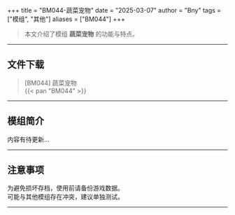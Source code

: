 +++
title = "BM044-蔬菜宠物"
date = "2025-03-07"
author = "Bny"
tags = ["模组", "其他"]
aliases = ["BM044"]
+++

> 本文介绍了模组 **蔬菜宠物** 的功能与特点。

---

## 文件下载

> [BM044] 蔬菜宠物  
{{< pan "BM044" >}}  

---

## 模组简介

>  
内容有待更新...  

---

## 注意事项

>  
为避免损坏存档，使用前请备份游戏数据。  
可能与其他模组存在冲突，建议单独测试。  

---

